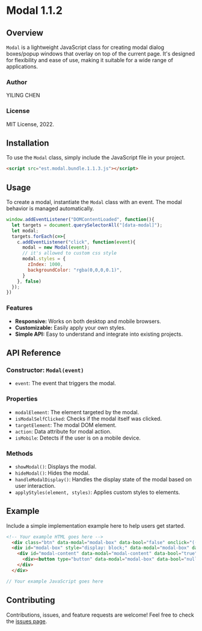 
# Modal 1.1.2

## Overview
`Modal` is a lightweight JavaScript class for creating modal dialog boxes/popup windows that overlay on top of the current page. It's designed for flexibility and ease of use, making it suitable for a wide range of applications.

### Author
YILING CHEN

### License
MIT License, 2022.

## Installation

To use the `Modal` class, simply include the JavaScript file in your project.

```html
<script src="est.modal.bundle.1.1.3.js"></script>
```

## Usage

To create a modal, instantiate the `Modal` class with an event. The modal behavior is managed automatically.

```javascript
window.addEventListener("DOMContentLoaded", function(){
  let targets = document.querySelectorAll("[data-modal]");
  let modal;
  targets.forEach(c=>{
    c.addEventListener("click", function(event){
      modal = new Modal(event);
      // it's allowed to custom css style
      modal.styles = {
        zIndex: 1000,
        backgroundColor: "rgba(0,0,0,0.1)",
      }
    }, false)
  });
})
```

### Features

- **Responsive:** Works on both desktop and mobile browsers.
- **Customizable:** Easily apply your own styles.
- **Simple API:** Easy to understand and integrate into existing projects.

## API Reference

### Constructor: `Modal(event)`

- `event`: The event that triggers the modal.

### Properties

- `modalElement`: The element targeted by the modal.
- `isModalSelfClicked`: Checks if the modal itself was clicked.
- `targetElement`: The modal DOM element.
- `action`: Data attribute for modal action.
- `isMobile`: Detects if the user is on a mobile device.

### Methods

- `showModal()`: Displays the modal.
- `hideModal()`: Hides the modal.
- `handleModalDisplay()`: Handles the display state of the modal based on user interaction.
- `applyStyles(element, styles)`: Applies custom styles to elements.

## Example

Include a simple implementation example here to help users get started.

```html
<!-- Your example HTML goes here -->
  <div class="btn" data-modal="modal-box" data-bool="false" onclick="(()=>{console.log(this)})();">點我出現屏障</div>
  <div id="modal-box" style="display: block;" data-modal="modal-box" data-bool="true">
    <div id="modal-content" data-modal="modal-content" data-bool="true">
      <div><button type="button" data-modal="modal-box" data-bool="null">Cancel</button></div>
    </div>
  </div>
```

```javascript
// Your example JavaScript goes here
```

## Contributing

Contributions, issues, and feature requests are welcome! Feel free to check the [issues page](link-to-your-issues).
